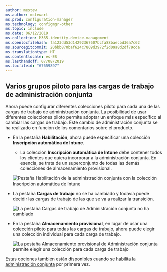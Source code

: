 ```yaml
---
author: mestew
ms.author: mstewart
ms.prod: configuration-manager
ms.technology: configmgr-other
ms.topic: include
ms.date: 06/12/2019
ms.collection: M365-identity-device-management
ms.openlocfilehash: fa123dd53d14292367607bcfa88baecbd36a7c62
ms.sourcegitcommit: 20bbb870baf624c7809d3972f2d09a8d2df79cda
ms.translationtype: HT
ms.contentlocale: es-ES
ms.lasthandoff: 07/08/2019
ms.locfileid: "67659897"
---
```

## <a name="bkmk_comgmt_pilot"></a> Varios grupos piloto para las cargas de trabajo de administración conjunta
<!--3555750 FKA 1357954-->

Ahora puede configurar diferentes colecciones piloto para cada una de las cargas de trabajo de administración conjunta. La posibilidad de usar diferentes colecciones piloto permite adoptar un enfoque más específico al cambiar las cargas de trabajo. Este cambio de administración conjunta se ha realizado en función de los comentarios sobre el producto.

- En la pestaña **Habilitación**, ahora puede especificar una colección **Inscripción automática de Intune**. 
    - La colección **Inscripción automática de Intune** debe contener todos los clientes que quiera incorporar a la administración conjunta. En esencia, se trata de un superconjunto de todas las demás colecciones de almacenamiento provisional.

  ![Pestaña Habilitación de la administración conjunta con la colección Inscripción automática de Intune](../../media/3555750-co-management-enablement-tab.png)

- La pestaña **Cargas de trabajo** no se ha cambiado y todavía puede decidir las cargas de trabajo de las que se va a realizar la transición.

  ![La pestaña Cargas de trabajo de Administración conjunta no ha cambiado](../../media/3555750-co-management-workloads-tab.png)

- En la pestaña **Almacenamiento provisional**, en lugar de usar una colección piloto para todas las cargas de trabajo, ahora puede elegir una colección individual para cada carga de trabajo.

    ![La pestaña Almacenamiento provisional de Administración conjunta permite elegir una colección para cada carga de trabajo](../../media/3555750-co-management-staging-tab.png)
  
Estas opciones también están disponibles cuando se [habilita la administración conjunta](/sccm/comanage/how-to-enable) por primera vez. 
